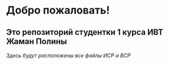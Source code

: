 # Добро пожаловать!
## Это репозиторий студентки 1 курса ИВТ Жаман Полины
*Здесь будут расположены все файлы ИСР и ВСР*
